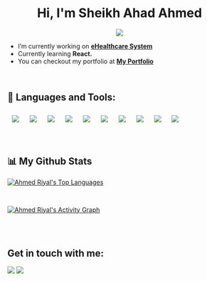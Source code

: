 <h1 align="center">Hi, I'm Sheikh Ahad Ahmed</h1>
<!-- <h3 align="center">I'm a undergrad student, web developer and learner.</h3> -->
<!-- Typing SVG by DenverCoder1 - https://github.com/DenverCoder1/readme-typing-svg -->
<p align="center">
  <a href=""><img src="https://readme-typing-svg.herokuapp.com/?lines=CSE%20Undergrad%20Student;Web%20Developer;Learner&center=true&width=440&height=45&vCenter=true&size=22&color=fff"></a>
</p>

- I’m currently working on **[eHealthcare System]()**
- Currently learning **React.**
- You can checkout my portfolio at **[My Portfolio](https://ahmedriyal.github.io/)**

<br>

## 🚀 Languages and Tools:

<p align="left"> 
    <img style="padding:10px" src="https://img.icons8.com/color/48/000000/python.png"/>
    <img style="padding:10px" src="https://img.icons8.com/color/48/000000/django.png"/>
    <img style="padding:10px" src="https://img.icons8.com/color/48/000000/c-programming.png"/>
    <img style="padding:10px" src="https://img.icons8.com/color/48/000000/java-coffee-cup-logo.png"/>
    <img style="padding:10px" src="https://img.icons8.com/color/48/000000/javascript.png"/>
    <img style="padding:10px" src="https://img.icons8.com/color/48/000000/html-5.png"/>
    <img style="padding:10px" src="https://img.icons8.com/color/48/000000/css3.png"/>
    <img style="padding:10px" src="https://img.icons8.com/color/48/000000/bootstrap.png"/>
    <img style="padding:10px" src="https://img.icons8.com/fluent/50/000000/mysql-logo.png"/>
    <img style="padding:10px" src="https://img.icons8.com/color/40/000000/postgreesql.png"/>
</p>

<!-- [![React Badge](https://img.shields.io/badge/-React-61DBFB?style=for-the-badge&labelColor=black&logo=react&logoColor=61DBFB)](#)  [![Javascript Badge](https://img.shields.io/badge/-Javascript-F0DB4F?style=for-the-badge&labelColor=black&logo=javascript&logoColor=F0DB4F)](#) [![Typescript Badge](https://img.shields.io/badge/-Typescript-007acc?style=for-the-badge&labelColor=black&logo=typescript&logoColor=007acc)](#) [![Nodejs Badge](https://img.shields.io/badge/-Nodejs-3C873A?style=for-the-badge&labelColor=black&logo=node.js&logoColor=3C873A)](#) [![GraphQL Badge](https://img.shields.io/badge/-GraphQl-e535ab?style=for-the-badge&labelColor=black&logo=node.js&logoColor=e535ab)](#) -->
<br/>

## 📊 My Github Stats

  <!-- <a href="https://github.com/Ahmedriyal/github-readme-stats"><img alt="Ahmed Riyal's Github Stats" src="https://github-readme-stats.vercel.app/api?username=Ahmedriyal&show_icons=true&count_private=true&theme=react&hide_border=true&bg_color=0D1117" /></a> -->
  <a href="https://github.com/Ahmedriyal/github-readme-stats"><img alt="Ahmed Riyal's Top Languages" src="https://github-readme-stats.vercel.app/api/top-langs/?username=Ahmedriyal&langs_count=8&count_private=true&layout=compact&theme=react&hide_border=true&bg_color=0D1117" /></a>
  <br/>
  <!-- <b>Note:</b> Top languages is only a metric of the languages my public code consists of and doesn't reflect experience or skill level. -->


<br/>

<a href="https://github.com/Ahmedriyal/github-readme-activity-graph"><img alt="Ahmed Riyal's Activity Graph" src="https://activity-graph.herokuapp.com/graph?username=Ahmedriyal&bg_color=0D1117&color=5BCDEC&line=5BCDEC&point=FFFFFF&hide_border=true" /></a>

<br/>
<br/>

## Get in touch with me:
<p align="left">

<a href = "https://www.linkedin.com/in/ahmedriyal/"><img src="https://img.icons8.com/fluent/48/000000/linkedin.png"/></a>
<a href = "https://www.instagram.com/ahmed_riyal/"><img src="https://img.icons8.com/fluent/48/000000/instagram-new.png"/></a>

</p>

<!-- ## ❤ Views and Followers
<a href="https://github.com/Meghna-DAS/github-profile-views-counter">
    <img src="https://komarev.com/ghpvc/?username=Ahmedriyal">
</a>
<a href="https://github.com/Ahmedriyal?tab=followers"><img src="https://img.shields.io/github/followers/Ahmedriyal?label=Followers&style=social" alt="GitHub Badge"></a> -->
